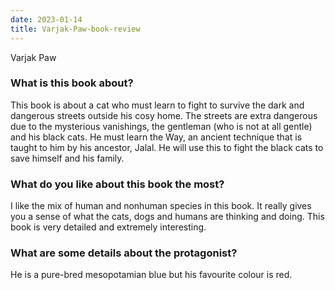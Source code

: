 ```yaml
---
date: 2023-01-14
title: Varjak-Paw-book-review
---
```


Varjak Paw


### What is this book about?
This book is about a cat who must learn to fight to survive the dark and dangerous streets outside his cosy home. The streets are extra dangerous due to the mysterious vanishings, the gentleman (who is not at all gentle) and his black cats. He must learn the Way, an ancient technique that is taught to him by his ancestor, Jalal. He will use this to fight the black cats to save himself and his family.

### What do you like about this book the most? 
I like the mix of human and nonhuman species in this book. It really gives you a sense of what the cats, dogs and humans are thinking and doing. This book is very detailed and extremely interesting.

### What are some details about the protagonist?
He is a pure-bred mesopotamian blue but his favourite colour is red. 


